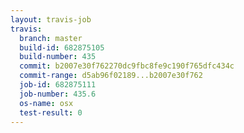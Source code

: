 ```yaml
---
layout: travis-job
travis:
  branch: master
  build-id: 682875105
  build-number: 435
  commit: b2007e30f762270dc9fbc8fe9c190f765dfc434c
  commit-range: d5ab96f02189...b2007e30f762
  job-id: 682875111
  job-number: 435.6
  os-name: osx
  test-result: 0
---
```

